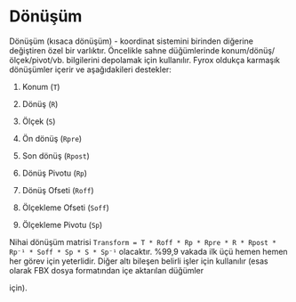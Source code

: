 # Dönüşüm

Dönüşüm (kısaca dönüşüm) - koordinat sistemini birinden diğerine değiştiren özel bir varlıktır.
Öncelikle sahne düğümlerinde konum/dönüş/ölçek/pivot/vb. bilgilerini depolamak için kullanılır. Fyrox oldukça karmaşık dönüşümler içerir ve
aşağıdakileri destekler:



1) Konum (`T`)

2) Dönüş (`R`)

3) Ölçek (`S`)

4) Ön dönüş (`Rpre`)

5) Son dönüş (`Rpost`)

6) Dönüş Pivotu (`Rp`)

7) Dönüş Ofseti (`Roff`)

8) Ölçekleme Ofseti (`Soff`)

9) Ölçekleme Pivotu (`Sp`)


Nihai dönüşüm matrisi `Transform = T * Roff * Rp * Rpre * R * Rpost * Rp⁻¹ * Soff * Sp * S * Sp⁻¹` olacaktır. %99,9
vakada ilk üçü hemen hemen her görev için yeterlidir. Diğer altı bileşen belirli işler için kullanılır (esas olarak FBX dosya formatından içe aktarılan düğümler

için).